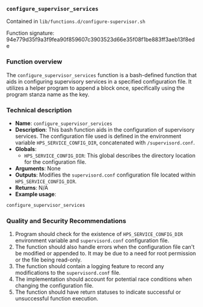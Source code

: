 ### `configure_supervisor_services `

Contained in `lib/functions.d/configure-supervisor.sh`

Function signature: 94e779d35f9a3f9fea90f859607c3903523d66e35f08f1be883ff3aeb13f8ede

### Function overview

The `configure_supervisor_services` function is a bash-defined function that aids in configuring supervisory services in a specified configuration file. It utilizes a helper program to append a block once, specifically using the program stanza name as the key.

### Technical description

- **Name**: `configure_supervisor_services`
- **Description**: This bash function aids in the configuration of supervisory services. The configuration file used is defined in the environment variable `HPS_SERVICE_CONFIG_DIR`, concatenated with `/supervisord.conf`.
- **Globals**: 
    - `HPS_SERVICE_CONFIG_DIR`: This global describes the directory location for the configuration file.
- **Arguments**: None
- **Outputs**: Modifies the `supervisord.conf` configuration file located within `HPS_SERVICE_CONFIG_DIR`.
- **Returns**: N/A
- **Example usage**: 

```bash
configure_supervisor_services
```

### Quality and Security Recommendations

1. Program should check for the existence of `HPS_SERVICE_CONFIG_DIR` environment variable and `supervisord.conf` configuration file.
2. The function should also handle errors when the configuration file can't be modified or appended to. It may be due to a need for root permission or the file being read-only.
3. The function should contain a logging feature to record any modifications to the `supervisord.conf` file.
4. The implementation should account for potential race conditions when changing the configuration file.
5. The function should have return statuses to indicate successful or unsuccessful function execution.

